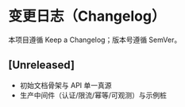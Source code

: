 ﻿# 变更日志（Changelog）

本项目遵循 Keep a Changelog；版本号遵循 SemVer。

## [Unreleased]
- 初始文档骨架与 API 单一真源
- 生产中间件（认证/限流/幂等/可观测）与示例桩
